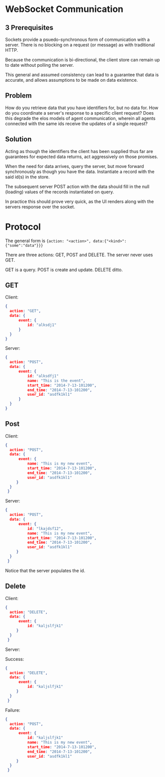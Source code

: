 WebSocket Communication
=======================

3 Prerequisites
---------------
Sockets provide a psuedo-synchronous form of communication with a server. There is no blocking on a request (or message) as with traditional HTTP.

Because the communication is bi-directional, the client store can remain up to date without polling the server.

This general and assumed consistency can lead to a guarantee that data is accurate, and allows assumptions to be made on data existence.

Problem
-------

How do you retrieve data that you have identifiers for, but no data for. How do you coordinate a server's response to a specific client request? Does this degrade the elos models of agent communication, wherein all agents connected with the same ids receive the updates of a single request?

Solution
--------

Acting as though the identifiers the client has been supplied thus far are guarantees for expected data returns, act aggressively on those promises.

When the need for data arrives, query the server, but move forward synchronously as though you have the data. Instantiate a record with the said id(s) in the store.

The subsequent server POST action with the data should fill in the null (loading) values of the records instantiated on query.

In practice this should prove very quick, as the UI renders along with the servers response over the socket.


Protocol
========

The general form is
    `{action: "<action>", data:{"<kind>":{"some":"data"}}}`

There are three actions: GET, POST and DELETE. The server never uses GET.

GET is a query.
POST is create and update.
DELETE ditto.



GET
---

Client:

  ```json
  {
    action: "GET",
    data: {
        event: {
            id: "alksdj1"
        }
    }
  }
  ```

Server:

  ```json
  {
    action: "POST",
    data: {
        event: {
            id: "alksdfj1"
            name: "This is the event",
            start_time: "2014-7-13-101200",
            end_time: "2014-7-13-101200",
            user_id: "asdfk1kl1"
        }
    }
  }
  ```

Post
----

Client:

  ```json
  {
    action: "POST",
    data: {
        event: {
            name: "This is my new event",
            start_time: "2014-7-13-101200",
            end_time: "2014-7-13-101200",
            user_id: "asdfk1kl1"
       }
    }
   }
   ```

Server:

  ```json
  {
    action: "POST",
    data: {
        event: {
            id: "lkajdsf12",
            name: "This is my new event",
            start_time: "2014-7-13-101200",
            end_time: "2014-7-13-101200",
            user_id: "asdfk1kl1"
       }
    }
   }
   ```

Notice that the server populates the id.

Delete
------

Client:

  ```json
  {
    action: "DELETE",
    data: {
        event: {
            id: "kaljslfjk1"
       }
    }
   }
   ```

Server:

Success:

  ```json
  {
    action: "DELETE",
    data: {
        event: {
            id: "kaljslfjk1"
       }
    }
   }
   ```

Failure:

  ```json
  {
    action: "POST",
    data: {
        event: {
            id: "kaljslfjk1"
            name: "This is my new event",
            start_time: "2014-7-13-101200",
            end_time: "2014-7-13-101200",
            user_id: "asdfk1kl1"
       }
    }
   }
   ```



